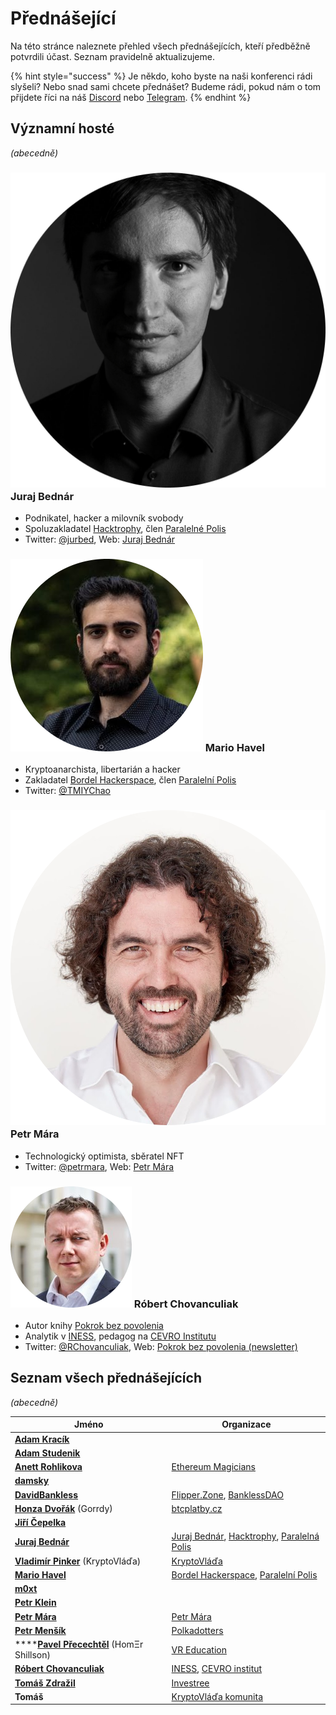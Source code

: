 # Přednášející

Na této stránce naleznete přehled všech přednášejících, kteří předběžně potvrdili účast. Seznam pravidelně aktualizujeme.

{% hint style="success" %}
Je někdo, koho byste na naši konferenci rádi slyšeli? Nebo snad sami chcete přednášet? Budeme rádi, pokud nám o tom přijdete říci na náš [Discord](https://discord.gg/5k9dEtVhnv) nebo [Telegram](https://t.me/utxocz).
{% endhint %}

## Významní hosté

_(abecedně)_

### ![](.gitbook/assets/juraj-bednar.png) Juraj Bednár

* Podnikatel, hacker a milovník svobody
* Spoluzakladatel [Hacktrophy](https://hacktrophy.com), člen [Paralelné Polis](https://paralelnapolis.sk)
* Twitter: [@jurbed](https://twitter.com/jurbed), Web: [Juraj Bednár](https://juraj.bednar.io)

### ![](.gitbook/assets/mario-havel.png) Mario Havel

* Kryptoanarchista, libertarián a hacker
* Zakladatel [Bordel Hackerspace](https://bordel.paralelnipolis.cz/#/), člen [Paralelní Polis](https://www.paralelnipolis.cz)
* Twitter: [@TMIYChao](https://twitter.com/TMIYChao)

### ![](.gitbook/assets/petr-mara.png) Petr Mára

* Technologický optimista, sběratel NFT
* Twitter: [@petrmara](https://twitter.com/petrmara), Web: [Petr Mára](https://www.petrmara.com)

### ![](.gitbook/assets/robert-chovanculiak.png) Róbert Chovanculiak

* Autor knihy [Pokrok bez povolenia](https://libinst.cz/produkt/pokrok-bez-povolenia/)
* Analytik v [INESS](https://www.iness.sk), pedagog na [CEVRO Institutu](https://www.cevroinstitut.cz/cs/pedagog/ing-robert-chovanculiak-ph-d/)
* Twitter: [@RChovanculiak](https://twitter.com/RChovanculiak), Web: [Pokrok bez povolenia (newsletter)](https://robertchovanculiak.substack.com)

## Seznam všech přednášejících

_(abecedně)_

| Jméno                                                                          | Organizace                                                                                                                  |
| ------------------------------------------------------------------------------ | --------------------------------------------------------------------------------------------------------------------------- |
| ****[**Adam Kracík**](https://www.facebook.com/knox.gunner)****                |                                                                                                                             |
| ****[**Adam Studenik**](https://twitter.com/adamstudenik)****                  |                                                                                                                             |
| ****[**Anett Rohlikova**](https://twitter.com/anettrolikova)****               | [Ethereum Magicians](https://ethereum-magicians.org)                                                                        |
| ****[**damsky**](https://twitter.com/CryptoDamSky)****                         |                                                                                                                             |
| ****[**DavidBankless**](https://twitter.com/davidbankless)****                 | [Flipper.Zone](https://twitter.com/flipperzonenft), [BanklessDAO](https://www.bankless.community)                           |
| [**Honza Dvořák**](https://twitter.com/\_Honza\_Dvorak) (Gorrdy)               | [btcplatby.cz](https://btcplatby.cz)                                                                                        |
| ****[**Jiří Čepelka**](https://twitter.com/JiriCepelka)****                    |                                                                                                                             |
| ****[**Juraj Bednár**](https://twitter.com/jurbed)****                         | [Juraj Bednár](https://juraj.bednar.io), [Hacktrophy](https://hacktrophy.com), [Paralelná Polis](https://paralelnapolis.sk) |
| [**Vladimír Pinker**](https://twitter.com/KryptoVlada) (KryptoVláďa)           | [KryptoVláďa](https://www.kryptovlada.win)                                                                                  |
| ****[**Mario Havel**](https://twitter.com/TMIYChao)****                        | [Bordel Hackerspace](https://bordel.paralelnipolis.cz/#/), [Paralelní Polis](https://www.paralelnipolis.cz)                 |
| ****[**m0xt**](https://twitter.com/m0xt\_)****                                 |                                                                                                                             |
| ****[**Petr Klein**](https://twitter.com/kleinpetr\_com)****                   |                                                                                                                             |
| ****[**Petr Mára**](https://twitter.com/petrmara)****                          | [Petr Mára](https://www.petrmara.com)                                                                                       |
| ****[**Petr Menšík**](https://twitter.com/petr\_mensik)****                    | [Polkadotters](https://twitter.com/polkadotterss)                                                                           |
| ****[**Pavel Přecechtěl**](https://twitter.com/homershillson) (HomΞr Shillson) | [VR Education](https://vreducation.cz)                                                                                      |
| ****[**Róbert Chovanculiak**](https://twitter.com/RChovanculiak)****           | [INESS](https://www.iness.sk), [CEVRO institut](https://www.cevroinstitut.cz/cs/pedagog/ing-robert-chovanculiak-ph-d/)      |
| ****[**Tomáš Zdražil**](https://twitter.com/investree\_cz)****                 | [Investree](https://investree.cz)                                                                                           |
| **Tomáš**                                                                      | [KryptoVláďa komunita](https://www.kryptovlada.win)                                                                         |


